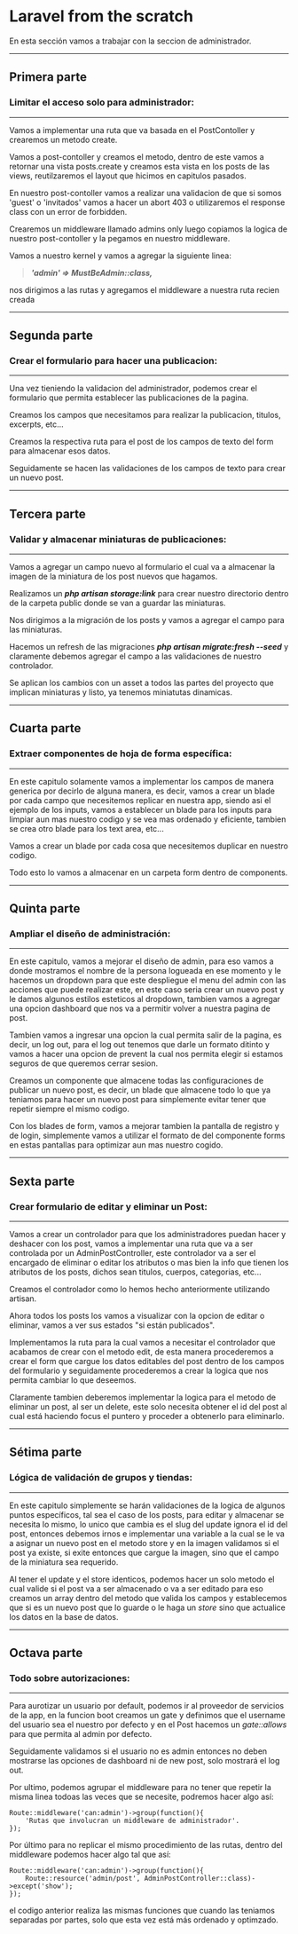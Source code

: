 # Laravel from the scratch

En esta sección vamos a trabajar con la seccion de administrador.

--------------------------------------------------------

## **Primera parte**
### Limitar el acceso solo para administrador:
--------------------------------------------------------

Vamos a implementar una ruta que va basada en el PostContoller 
y crearemos un metodo create.

Vamos a post-contoller y creamos el metodo, dentro de este vamos a retornar una vista  posts.create y creamos esta vista en los posts de las views, reutilzaremos el layout que hicimos en capitulos pasados.

En nuestro post-contoller vamos a realizar una validacion de que si somos 'guest' o 'invitados' vamos a hacer un abort 403 o utilizaremos el response class con un error de forbidden.

Crearemos un middleware llamado admins only luego copiamos la logica de nuestro post-contoller y la pegamos en nuestro middleware. 

Vamos a nuestro kernel y vamos a agregar la siguiente linea:

>***'admin' => MustBeAdmin::class,***

nos dirigimos a las rutas y agregamos el middleware a nuestra ruta recien creada

--------------------------------------------------------

## **Segunda parte**
### Crear el formulario para hacer una publicacion:
--------------------------------------------------------

Una vez tieniendo la validacion del administrador, podemos crear el formulario que permita establecer las publicaciones de la pagina.

Creamos los campos que necesitamos para realizar la publicacion, titulos, excerpts, etc...

Creamos la respectiva ruta para el post de los campos de texto del form  para almacenar esos datos.

Seguidamente se hacen las validaciones de los campos de texto para crear un nuevo post.

--------------------------------------------------------

## **Tercera parte**
### Validar y almacenar miniaturas de publicaciones:
--------------------------------------------------------

Vamos a agregar un campo nuevo al formulario el cual va a almacenar la imagen de la miniatura de los post nuevos que hagamos.

Realizamos un ***php artisan storage:link*** para crear nuestro directorio dentro de la carpeta public donde se van a guardar las miniaturas.

Nos dirigimos a la migración de los posts y vamos a agregar el campo para las miniaturas.

Hacemos un refresh de las migraciones ***php artisan migrate:fresh --seed*** y claramente debemos agregar el campo a las validaciones de nuestro controlador.

Se aplican los cambios con un asset a todos las partes del proyecto que implican miniaturas y listo, ya tenemos miniatutas dinamicas.

--------------------------------------------------------

## **Cuarta parte**
### Extraer componentes de hoja de forma específica:
--------------------------------------------------------

En este capitulo solamente vamos a implementar los campos de manera generica por decirlo de alguna manera, es decir, vamos a crear un blade por cada campo que necesitemos replicar en nuestra app, siendo asi el ejemplo de los inputs, vamos a establecer un blade para los inputs para limpiar aun mas nuestro codigo y se vea mas ordenado y eficiente, tambien se crea otro blade para los text area, etc...

Vamos a crear un blade por cada cosa que necesitemos duplicar en nuestro codigo.

Todo esto lo vamos a almacenar en un carpeta form dentro de components.

--------------------------------------------------------

## **Quinta parte**
### Ampliar el diseño de administración:
--------------------------------------------------------

En este capitulo, vamos a mejorar el diseño de admin, para eso vamos a donde mostramos el nombre de la persona logueada en ese momento y le hacemos un dropdown para que este despliegue el menu del admin con las acciones que puede realizar este, en este caso seria crear un nuevo post y le damos algunos estilos esteticos al dropdown, tambien vamos a agregar una opcion dashboard que nos va a permitir volver a nuestra pagina de post.

Tambien vamos a ingresar una opcion la cual permita salir de la pagina, es decir, un log out, para el log out tenemos que darle un formato ditinto y vamos a hacer una opcion de prevent la cual nos permita elegir si estamos seguros de que queremos cerrar sesion.

Creamos un componente que almacene todas las configuraciones de publicar un nuevo post, es decir, un blade que almacene todo lo que ya teniamos para hacer un nuevo post para simplemente evitar tener que repetir siempre el mismo codigo.

Con los blades de form, vamos a mejorar tambien la pantalla de registro y de login, simplemente vamos a utilizar el formato de del componente forms en estas pantallas para optimizar aun mas nuestro cogido.

--------------------------------------------------------

## **Sexta parte**
### Crear formulario de editar y eliminar un Post:
--------------------------------------------------------

Vamos a crear un controlador para que los administradores puedan hacer y deshacer con los post, vamos a implementar una ruta que va a ser controlada por un AdminPostController, este controlador va a ser el encargado de eliminar o editar los atributos o mas bien la info que tienen los atributos de los posts, dichos sean titulos, cuerpos, categorias, etc...

Creamos el controlador como lo hemos hecho anteriormente utilizando artisan.

Ahora todos los posts los vamos a visualizar con la opcion de editar o eliminar, vamos a ver sus estados "si están publicados".

Implementamos la ruta para la cual vamos a necesitar el controlador que acabamos de crear con el metodo edit, de esta manera procederemos a crear el form que cargue los datos editables del post dentro de los campos del formulario y seguidamente procederemos a crear la logica que nos permita cambiar lo que deseemos.

Claramente tambien deberemos implementar la logica para el metodo de eliminar un post, al ser un delete, este solo necesita obtener el id del post al cual está haciendo focus el puntero y proceder a obtenerlo para eliminarlo.

--------------------------------------------------------

## **Sétima parte**
### Lógica de validación de grupos y tiendas:
--------------------------------------------------------

En este capitulo simplemente se harán validaciones de la logica de algunos puntos específicos, tal sea el caso de los posts, para editar y almacenar se necesita lo mismo, lo unico que cambia es el slug del update ignora el id del post, entonces debemos irnos e implementar una variable a la cual se le va a asignar un nuevo post en el metodo store y en la imagen validamos si el post ya existe, si exite entonces que cargue la imagen, sino que el campo de la miniatura sea requerido.

Al tener el update y el store identicos, podemos hacer un solo metodo el cual valide si el post va a ser almacenado o va a ser editado para eso creamos un array dentro del metodo que valida los campos y establecemos que si es un nuevo post que lo guarde o le haga un *store* sino que actualice los datos en la base de datos.

--------------------------------------------------------

## **Octava parte**
### Todo sobre autorizaciones:
--------------------------------------------------------

Para aurotizar un usuario por default, podemos ir al proveedor de servicios de la app, en la funcion boot creamos un gate y definimos que el username del usuario sea el nuestro por defecto y en el Post hacemos un *gate::allows* para que permita al admin por defecto.

Seguidamente validamos si el usuario no es admin entonces no deben mostrarse las opciones de dashboard ni de new post, solo mostrará el log out.

Por ultimo, podemos agrupar el middleware para no tener que repetir la misma linea todoas las veces que se necesite, podremos hacer algo así:

    Route::middleware('can:admin')->group(function(){
        'Rutas que involucran un middleware de administrador'.
    });

Por último para no replicar el mismo procedimiento de las rutas, dentro del middleware podemos hacer algo tal que así:

    Route::middleware('can:admin')->group(function(){
        Route::resource('admin/post', AdminPostController::class)->except('show');
    });

el codigo anterior realiza las mismas funciones que cuando las teniamos separadas por partes, solo que esta vez está más ordenado y optimzado.